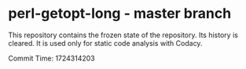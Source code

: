 # perl-getopt-long - master branch

This repository contains the frozen state of the repository.
Its history is cleared. It is used only for static code
analysis with Codacy.

Commit Time: 1724314203